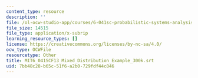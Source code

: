 ```yaml
---
content_type: resource
description: ''
file: /ol-ocw-studio-app/courses/6-041sc-probabilistic-systems-analysis-and-applied-probability-fall-2013/7bb48c28b65c51f6a2b0729fdf44c846_MIT6_041SCF13_Mixed_Distribution_Example_300k.vtt
file_size: 14515
file_type: application/x-subrip
learning_resource_types: []
license: https://creativecommons.org/licenses/by-nc-sa/4.0/
ocw_type: OCWFile
resourcetype: Other
title: MIT6_041SCF13_Mixed_Distribution_Example_300k.srt
uid: 7bb48c28-b65c-51f6-a2b0-729fdf44c846
---
```

